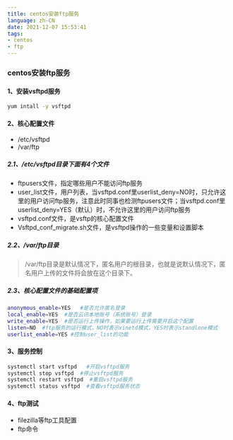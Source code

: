 ```yaml
---
title: centos安装ftp服务
language: zh-CN
date: 2021-12-07 15:53:41
tags:
- centos
- ftp
---
```

### centos安装ftp服务
#### 1、安装vsftpd服务

```bash
yum intall -y vsftpd
```

#### 2、核心配置文件

- /etc/vsftpd
- /var/ftp

##### 2.1、/etc/vsftpd目录下面有4个文件

- ftpusers文件，指定哪些用户不能访问ftp服务
- user_list文件，用户列表，当vsftpd.conf里userlist_deny=NO时，只允许这里的用户访问ftp服务，注意此时同事也检测ftpusers文件；当vsftpd.conf里userlist_deny=YES（默认）时，不允许这里的用户访问ftp服务
- vsftpd.conf文件，是vsftp的核心配置文件
- Vsftpd_conf_migrate.sh文件，是vsftpd操作的一些变量和设置脚本

##### 2.2、/var/ftp目录

> /var/ftp目录是默认情况下，匿名用户的根目录，也就是说默认情况下，匿名用户上传的文件将会放在这个目录下。

##### 2.3、核心配置文件的基础配置项

```bash
anonymous_enable=YES   #是否允许匿名登录
local_enable=YES  #是否云讯本地账号（系统账号）登录
write_enable=YES  #是否运行上传操作，如果要运行上传需要开启这个配置
listen=NO  #ftp服务的运行模式，NO时表示xinetd模式，YES时表示standlone模式
userlist_enable=YES #控制user_list的功能 
```

#### 3、服务控制

```bash
systemctl start vsftpd   #开启vsftpd服务
systemctl stop vsftpd  #停止vsftpd服务
systemctl restart vsftpd  #重启vsftpd服务
systemctl status vsftpd  #查看vsftpd服务状态
```

#### 4、ftp测试

- filezilla等ftp工具配置
- ftp命令